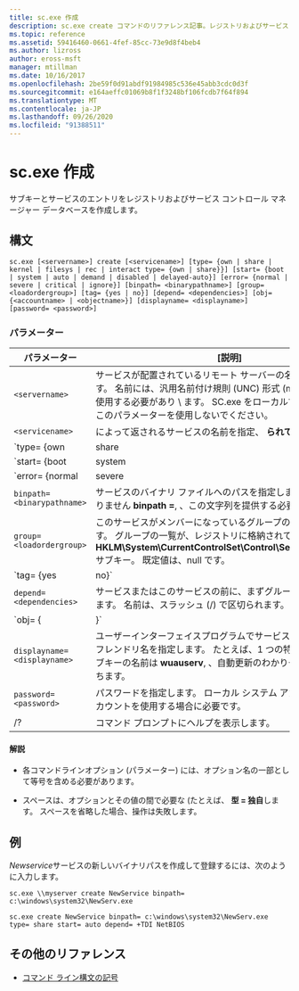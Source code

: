 ```yaml
---
title: sc.exe 作成
description: sc.exe create コマンドのリファレンス記事。レジストリおよびサービスコントロールマネージャーデータベースでサービスのサブキーとエントリを作成します。
ms.topic: reference
ms.assetid: 59416460-0661-4fef-85cc-73e9d8f4beb4
ms.author: lizross
author: eross-msft
manager: mtillman
ms.date: 10/16/2017
ms.openlocfilehash: 2be59f0d91abdf91984985c536e45abb3cdc0d3f
ms.sourcegitcommit: e164aeffc01069b8f1f3248bf106fcdb7f64f894
ms.translationtype: MT
ms.contentlocale: ja-JP
ms.lasthandoff: 09/26/2020
ms.locfileid: "91388511"
---
```

# <a name="scexe-create"></a>sc.exe 作成

サブキーとサービスのエントリをレジストリおよびサービス コントロール マネージャー データベースを作成します。

## <a name="syntax"></a>構文

```
sc.exe [<servername>] create [<servicename>] [type= {own | share | kernel | filesys | rec | interact type= {own | share}}] [start= {boot | system | auto | demand | disabled | delayed-auto}] [error= {normal | severe | critical | ignore}] [binpath= <binarypathname>] [group= <loadordergroup>] [tag= {yes | no}] [depend= <dependencies>] [obj= {<accountname> | <objectname>}] [displayname= <displayname>] [password= <password>]
```

### <a name="parameters"></a>パラメーター

|パラメーター|[説明]|
|---------|-----------|
| `<servername>` | サービスが配置されているリモート サーバーの名前を指定します。 名前には、汎用名前付け規則 (UNC) 形式 (myserver など) を使用する必要があり \\ ます。 SC.exe をローカルで実行するには、このパラメーターを使用しないでください。 |
| `<servicename>` | によって返されるサービスの名前を指定、 **られて** 操作します。 |
| `type= {own | share | kernel | filesys | rec | interact type= {own | share}}` | サービスの種類を指定します。 選択肢は次のようになっています。<ul><li>**独自** -独自のプロセスで実行されているサービスを指定します。 実行可能ファイルは他のサービスと共有されません。 これが既定値です。</li><li>**共有** -共有プロセスとして実行されるサービスを指定します。 その他のサービス実行可能ファイルを共有します。</li><li>**カーネル** のドライバーを指定します。</li><li>**filesys** -ファイル システム ドライバーを指定します。</li><li>**推奨値** -ファイル システムで認められたコンピューターで使用されるファイル システムを識別するドライバーを指定します。</li><li>**対話** -ユーザーからの入力を受け取って、デスクトップと対話可能なサービスを指定します。 対話型サービスは、LocalSystem アカウントで実行する必要があります。 この型は、 **type = 独自**または**type = shared**と組み合わせて使用する必要があります (たとえば、 **type = 相互作用****型 = 独自**)。 使用して **型 = 対話** 自体でエラーが生成されます。</li></ul> |
| `start= {boot | system | auto | demand | disabled | delayed-auto}` | サービスの開始の種類を指定します。 選択肢は次のようになっています。<ul><li>**ブート** のブート ローダーによって読み込まれるデバイス ドライバーを指定します。</li><li>**システム** のカーネルの初期化中に開始されるデバイス ドライバーを指定します。</li><li>**自動** - サービスが自動的に各開始ときに、コンピューターの再起動を指定し、コンピューターにログオンできない場合でも実行できます。</li><li>**必要に応じて** -を手動で起動するサービスを指定します。 これは既定値の場合 **開始 =** が指定されていません。</li><li>**無効になっている** -サービスを起動できないように指定します。 無効なサービスを開始するには、他のいくつかの値に開始の種類を変更します。</li><li>**遅延自動** -サービスが自動的に開始短い形式の時刻が、その他の自動サービスの開始後を指定します。</li></ul> |
| `error= {normal | severe | critical | ignore}` | コンピューターの起動時にサービスを開始できない場合のエラーの重大度を指定します。 選択肢は次のようになっています。<ul><li>**通常** -サービスの開始に失敗したユーザーに通知エラーをログに記録し、メッセージ ボックスが表示されることを指定します。 起動が続行されます。 これが既定の設定です。</li><li>**重大な** -エラーが (可能な場合) に記録するように指定します。 コンピューターは、前回正常起動時の構成と再起動を試みます。 コンピューターを再起動することが発生する可能性がサービス可能性がありますもことはできませんを実行します。</li><li>**重要な** -エラーが (可能な場合) に記録するように指定します。 コンピューターは、前回正常起動時の構成と再起動を試みます。 前回正常起動時の構成が失敗した場合、スタートアップも失敗し、ブート プロセスが Stop エラーで停止します。</li><li>**無視** -エラーがログに記録し、起動処理は続行するように指定します。 イベント ログにエラーを記録する以外のユーザーに通知は表示されません。</li></ul> |
| `binpath= <binarypathname>` | サービスのバイナリ ファイルへのパスを指定します。 既定値はありません **binpath =**, 、この文字列を提供する必要があります。 |
| `group= <loadordergroup>` | このサービスがメンバーになっているグループの名前を指定します。 グループの一覧が、レジストリに格納されている、 **HKLM\System\CurrentControlSet\Control\ServiceGroupOrder** サブキー。 既定値は、null です。 |
| `tag= {yes | no}` | CreateService 呼び出し、TagID で取得するかどうかを指定します。 タグは、ブート開始またはシステム開始ドライバーに対してだけ使用されます。 |
| `depend= <dependencies>` | サービスまたはこのサービスの前に、まずグループの名前を指定します。 名前は、スラッシュ (/) で区切られます。 |
| `obj= {<accountname> | <objectname>}` | サービスが実行されますが、またはドライバーを実行する Windows ドライバー オブジェクトの名前を指定するアカウントの名を指定します。 既定の設定は **LocalSystem**します。 |
| `displayname= <displayname>` | ユーザーインターフェイスプログラムでサービスを識別するためのフレンドリ名を指定します。 たとえば、1 つの特定のサービスのサブキーの名前は **wuauserv**, 、自動更新のわかりやすい表示名を持ちます。 |
| `password= <password>` | パスワードを指定します。 ローカル システム アカウント以外のアカウントを使用する場合に必要です。 |
| /? | コマンド プロンプトにヘルプを表示します。 |

#### <a name="remarks"></a>解説

- 各コマンドラインオプション (パラメーター) には、オプション名の一部として等号を含める必要があります。

- スペースは、オプションとその値の間で必要な (たとえば、 **型 = 独自**します。 スペースを省略した場合、操作は失敗します。

## <a name="examples"></a>例

*Newservice*サービスの新しいバイナリパスを作成して登録するには、次のように入力します。

```
sc.exe \\myserver create NewService binpath= c:\windows\system32\NewServ.exe
```

```
sc.exe create NewService binpath= c:\windows\system32\NewServ.exe type= share start= auto depend= +TDI NetBIOS
```

## <a name="additional-references"></a>その他のリファレンス

- [コマンド ライン構文の記号](command-line-syntax-key.md)
